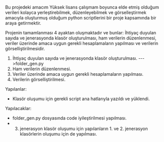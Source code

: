 Bu projedeki amacım Yüksek lisans çalışmam boyunca elde etmiş olduğum verileri kolayca yerleştirebilmek, düzenleyebilmek ve görselleştirmek amacıyla oluşturmuş olduğum python scriptlerini bir proje kapsamında bir araya getirmektir.

Projenin tamamlanması 4 ayaktan oluşmaktadır ve bunlar: İhtiyaç duyulan sayıda ve jenerasyonda klasör oluşturulması, ham verilerin düzenlenmesi, veriler üzerinde amaca uygun gerekli hesaplamaların yapılması ve verilerin görselliştirilmesidir.

1) İhtiyaç duyulan sayıda ve jenerasyonda klasör oluşturulması. --->folder_gen.py
2) Ham verilerin düzenlenmesi.
3) Veriler üzerinde amaca uygun gerekli hesaplamaların yapılması.
4) Verilerin görselliştirilmesi.

Yapılanlar:
- Klasör oluşumu için gerekli script ana hatlarıyla yazıldı ve yüklendi.

Yapılacaklar:
- folder_gen.py dosyasında code iyileştirilmesi yapılması.
- 3. jenerasyon klasör oluşumu için yapılanların 1. ve 2. jenerasyon klasörlerin oluşumu için de yapılması.
